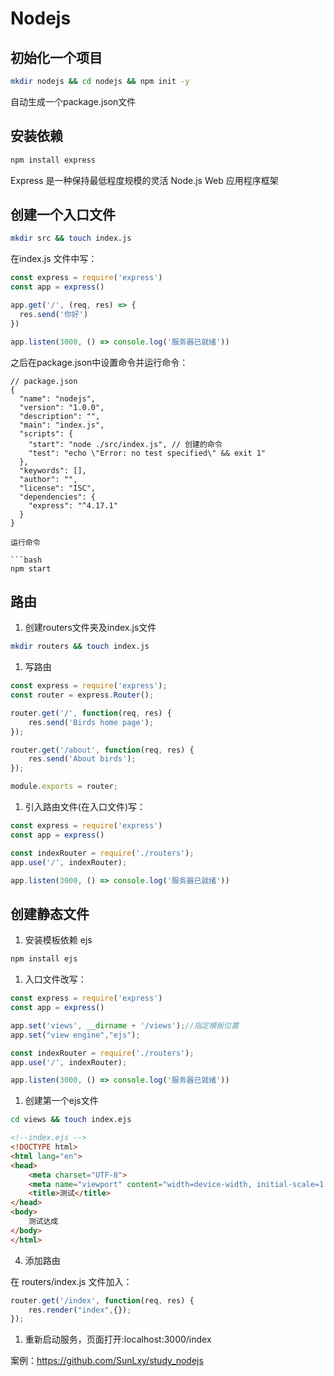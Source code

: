 # Nodejs

## 初始化一个项目

```bash
mkdir nodejs && cd nodejs && npm init -y
```

自动生成一个package.json文件

## 安装依赖

```bash
npm install express 
```

Express 是一种保持最低程度规模的灵活 Node.js Web 应用程序框架

## 创建一个入口文件

```bash
mkdir src && touch index.js 
```

在index.js 文件中写：

```js
const express = require('express')
const app = express()

app.get('/', (req, res) => {
  res.send('你好')
})

app.listen(3000, () => console.log('服务器已就绪'))
```

之后在package.json中设置命令并运行命令：

```json5
// package.json
{
  "name": "nodejs",
  "version": "1.0.0",
  "description": "",
  "main": "index.js",
  "scripts": {
    "start": "node ./src/index.js", // 创建的命令
    "test": "echo \"Error: no test specified\" && exit 1"
  },
  "keywords": [],
  "author": "",
  "license": "ISC",
  "dependencies": {
    "express": "^4.17.1"
  }
}

运行命令

```bash
npm start
```

## 路由

1. 创建routers文件夹及index.js文件

```bash
mkdir routers && touch index.js
```

1. 写路由

```js
const express = require('express');
const router = express.Router();

router.get('/', function(req, res) {
    res.send('Birds home page');
});

router.get('/about', function(req, res) {
    res.send('About birds');
});

module.exports = router;
```

1. 引入路由文件(在入口文件)写：

```js
const express = require('express')
const app = express()

const indexRouter = require('./routers');
app.use('/', indexRouter);

app.listen(3000, () => console.log('服务器已就绪'))

```

## 创建静态文件

1. 安装模板依赖 ejs

```bash
npm install ejs
```

1. 入口文件改写：

```js
const express = require('express')
const app = express()

app.set('views', __dirname + '/views');//指定模板位置
app.set("view engine","ejs");

const indexRouter = require('./routers');
app.use('/', indexRouter);

app.listen(3000, () => console.log('服务器已就绪'))
```

1. 创建第一个ejs文件

```bash
cd views && touch index.ejs
```

```html
<!--index.ejs -->
<!DOCTYPE html>
<html lang="en">
<head>
    <meta charset="UTF-8">
    <meta name="viewport" content="width=device-width, initial-scale=1.0">
    <title>测试</title>
</head>
<body>
    测试达成
</body>
</html>
```

4. 添加路由

在 routers/index.js 文件加入：

```js
router.get('/index', function(req, res) {
    res.render("index",{});
});

```

1. 重新启动服务，页面打开:localhost:3000/index 

案例：https://github.com/SunLxy/study_nodejs
